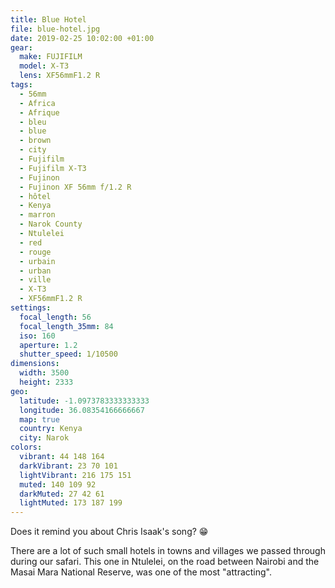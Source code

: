 ```yaml
---
title: Blue Hotel
file: blue-hotel.jpg
date: 2019-02-25 10:02:00 +01:00
gear:
  make: FUJIFILM
  model: X-T3
  lens: XF56mmF1.2 R
tags:
  - 56mm
  - Africa
  - Afrique
  - bleu
  - blue
  - brown
  - city
  - Fujifilm
  - Fujifilm X-T3
  - Fujinon
  - Fujinon XF 56mm f/1.2 R
  - hôtel
  - Kenya
  - marron
  - Narok County
  - Ntulelei
  - red
  - rouge
  - urbain
  - urban
  - ville
  - X-T3
  - XF56mmF1.2 R
settings:
  focal_length: 56
  focal_length_35mm: 84
  iso: 160
  aperture: 1.2
  shutter_speed: 1/10500
dimensions:
  width: 3500
  height: 2333
geo:
  latitude: -1.0973783333333333
  longitude: 36.08354166666667
  map: true
  country: Kenya
  city: Narok
colors:
  vibrant: 44 148 164
  darkVibrant: 23 70 101
  lightVibrant: 216 175 151
  muted: 140 109 92
  darkMuted: 27 42 61
  lightMuted: 173 187 199
---
```


Does it remind you about Chris Isaak's song? 😁

There are a lot of such small hotels in towns and villages we passed through during our safari. This one in Ntulelei, on the road between Nairobi and the Masai Mara National Reserve, was one of the most "attracting".
